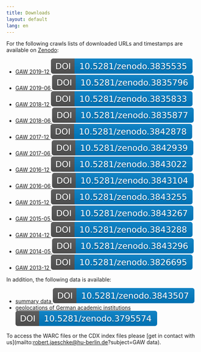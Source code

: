 ```yaml
---
title: Downloads
layout: default
lang: en
---
```


For the following crawls lists of downloaded URLs and timestamps are
available on [Zenodo](https://zenodo.org/communities/regio):

- [GAW 2019-12 ![GAW 2019-12](/assets/images/zenodo/zenodo.3835535.svg)](https://doi.org/10.5281/zenodo.3835535)
- [GAW 2019-06 ![GAW 2019-06](/assets/images/zenodo/zenodo.3835796.svg)](https://doi.org/10.5281/zenodo.3835796)
- [GAW 2018-12 ![GAW 2018-12](/assets/images/zenodo/zenodo.3835833.svg)](https://doi.org/10.5281/zenodo.3835833)
- [GAW 2018-06 ![GAW 2018-06](/assets/images/zenodo/zenodo.3835877.svg)](https://doi.org/10.5281/zenodo.3835877)
- [GAW 2017-12 ![GAW 2017-12](/assets/images/zenodo/zenodo.3842878.svg)](https://doi.org/10.5281/zenodo.3842878)
- [GAW 2017-06 ![GAW 2017-06](/assets/images/zenodo/zenodo.3842939.svg)](https://doi.org/10.5281/zenodo.3842939)
- [GAW 2016-12 ![GAW 2016-12](/assets/images/zenodo/zenodo.3843022.svg)](https://doi.org/10.5281/zenodo.3843022)
- [GAW 2016-06 ![GAW 2016-06](/assets/images/zenodo/zenodo.3843104.svg)](https://doi.org/10.5281/zenodo.3843104)
- [GAW 2015-12 ![GAW 2015-12](/assets/images/zenodo/zenodo.3843255.svg)](https://doi.org/10.5281/zenodo.3843255)
- [GAW 2015-05 ![GAW 2015-05](/assets/images/zenodo/zenodo.3843267.svg)](https://doi.org/10.5281/zenodo.3843267)
- [GAW 2014-12 ![GAW 2014-12](/assets/images/zenodo/zenodo.3843288.svg)](https://doi.org/10.5281/zenodo.3843288)
- [GAW 2014-05 ![GAW 2014-05](/assets/images/zenodo/zenodo.3843296.svg)](https://doi.org/10.5281/zenodo.3843296)
- [GAW 2013-12 ![GAW 2013-12](/assets/images/zenodo/zenodo.3826695.svg)](https://doi.org/10.5281/zenodo.3826695)

In addition, the following data is available:
- [summary data ![Zenodo DOI](/assets/images/zenodo/zenodo.3843507.svg)](https://doi.org/10.5281/zenodo.3843507)
- [geolocations of German academic institutions ![Zenodo DOI](/assets/images/zenodo/zenodo.3795574.svg)](https://doi.org/10.5281/zenodo.3795574)


To access the WARC files or the CDX index files please [get in contact
with us](mailto:robert.jaeschke@hu-berlin.de?subject=GAW data).
